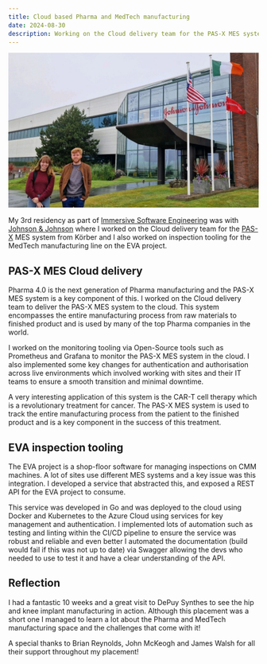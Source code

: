 ```yaml
---
title: Cloud based Pharma and MedTech manufacturing
date: 2024-08-30
description: Working on the Cloud delivery team for the PAS-X MES system from Körber and inspection tooling for the MedTech manufacturing line on the EVA project.
---
```


![Residency 3 - Johnson & Johnson](./cover.jpeg)

My 3rd residency as part of [Immersive Software Engineering](https://software-engineering.ie)  was with [Johnson & Johnson](https://jnj.com) where I worked on the Cloud delivery team for the [PAS-X](https://www.koerber-pharma.com/en/solutions/software/werum-pas-x-mes-suite) MES system from Körber and I also worked on inspection tooling for the MedTech manufacturing line on the EVA project. 

## PAS-X MES Cloud delivery

Pharma 4.0 is the next generation of Pharma manufacturing and the PAS-X MES system is a key component of this. I worked on the Cloud delivery team to deliver the PAS-X MES system to the cloud. This system encompasses the entire manufacturing process from raw materials to finished product and is used by many of the top Pharma companies in the world. 

I worked on the monitoring tooling via Open-Source tools such as Prometheus and Grafana to monitor the PAS-X MES system in the cloud. I also implemented some key changes for authentication and authorisation across live environments which involved working with sites and their IT teams to ensure a smooth transition and minimal downtime.

A very interesting application of this system is the CAR-T cell therapy which is a revolutionary treatment for cancer. The PAS-X MES system is used to track the entire manufacturing process from the patient to the finished product and is a key component in the success of this treatment.

## EVA inspection tooling

The EVA project is a shop-floor software for managing inspections on CMM machines. A lot of sites use different MES systems and a key issue was this integration. I developed a service that abstracted this, and exposed a REST API for the EVA project to consume. 

This service was developed in Go and was deployed to the cloud using Docker and Kubernetes to the Azure Cloud using services for key management and authentication. I implemented lots of automation such as testing and linting within the CI/CD pipeline to ensure the service was robust and reliable and even better I automated the documentation (build would fail if this was not up to date) via Swagger allowing the devs who needed to use to test it and have a clear understanding of the API.

## Reflection
I had a fantastic 10 weeks and a great visit to DePuy Synthes to see the hip and knee implant manufacturing in action. Although this placement was a short one I managed to learn a lot about the Pharma and MedTech manufacturing space and the challenges that come with it!

A special thanks to Brian Reynolds, John McKeogh and James Walsh for all their support throughout my placement!
